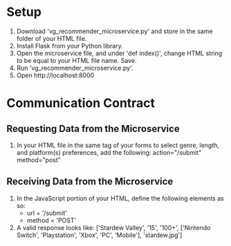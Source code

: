 # Setup
1. Download 'vg_recommender_microservice.py' and store in the same folder of your HTML file.
2. Install Flask from your Python library.
3. Open the microservice file, and under 'def index()', change HTML string to be equal to your HTML file name. Save.
4. Run 'vg_recommender_microservice.py'.
5. Open http://localhost:8000

# Communication Contract
## Requesting Data from the Microservice
1. In your HTML file in the same tag of your forms to select genre, length, and platform(s) preferences, add the following:
   action="/submit" method="post"

## Receiving Data from the Microservice
1. In the JavaScript portion of your HTML, define the following elements as so:
      * url = '/submit'
      * method = 'POST'
2. A valid response looks like: ['Stardew Valley', '15', '100+', ['Nintendo Switch', 'Playstation', 'Xbox', 'PC', 'Mobile'], 'stardew.jpg']
